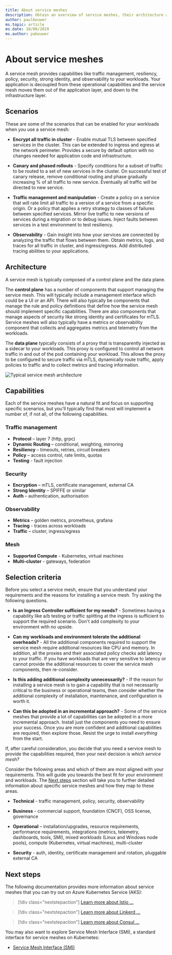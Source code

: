 ```yaml
---
title: About service meshes
description: Obtain an overview of service meshes, their architecture and capabilities, and what criteria you should consider when selecting one to deploy.
author: paulbouwer
ms.topic: article
ms.date: 10/09/2019
ms.author: pabouwer
---
```


# About service meshes

A service mesh provides capabilities like traffic management, resiliency, policy, security, strong identity, and observability to your workloads. Your application is decoupled from these operational capabilities and the service mesh moves them out of the application layer, and down to the infrastructure layer.

## Scenarios

These are some of the scenarios that can be enabled for your workloads when you use a service mesh:

- **Encrypt all traffic in cluster** - Enable mutual TLS between specified services in the cluster. This can be extended to ingress and egress at the network perimeter. Provides a secure by default option with no changes needed for application code and infrastructure.

- **Canary and phased rollouts** - Specify conditions for a subset of traffic to be routed to a set of new services in the cluster. On successful test of canary release, remove conditional routing and phase gradually increasing % of all traffic to new service. Eventually all traffic will be directed to new service.

- **Traffic management and manipulation** - Create a policy on a service that will rate limit all traffic to a version of a service from a specific origin. Or a policy that applies a retry strategy to  classes of failures between specified services. Mirror live traffic to new versions of services during a migration or to debug issues. Inject faults between services in a test environment to test resiliency.

- **Observability** - Gain insight into how your services are connected by analyzing the traffic that flows between them. Obtain metrics, logs, and traces for all traffic in cluster, and ingress/egress. Add distributed tracing abilities to your applications.

## Architecture

A service mesh is typically composed of a control plane and the data plane.

The **control plane** has a number of components that support managing the service mesh. This will typically include a management interface which could be a UI or an API. There will also typically be components that manage the rule and policy definitions that define how the service mesh should implement specific capabilities. There are also components that manage aspects of security like strong identity and certificates for mTLS. Service meshes will also typically have a metrics or observability component that collects and aggregates metrics and telemetry from the workloads.

The **data plane** typically consists of a proxy that is transparently injected as a sidecar to your workloads. This proxy is configured to control all network traffic in and out of the pod containing your workload. This allows the proxy to be configured to secure traffic via mTLS, dynamically route traffic, apply policies to traffic and to collect metrics and tracing information. 

![Typical service mesh architecture](media/servicemesh/typical-architecture.png)

## Capabilities

Each of the service meshes have a natural fit and focus on supporting specific scenarios, but you'll typically find that most will implement a number of, if not all, of the following capabilities.

### Traffic management 

- **Protocol** – layer 7 (http, grpc)
- **Dynamic Routing** – conditional, weighting, mirroring
- **Resiliency** – timeouts, retries, circuit breakers
- **Policy** – access control, rate limits, quotas
- **Testing** - fault injection

### Security

- **Encryption** – mTLS, certificate management, external CA
- **Strong Identity** – SPIFFE or similar
- **Auth** – authentication, authorisation

### Observability

- **Metrics** – golden metrics, prometheus, grafana
- **Tracing** - traces across workloads
- **Traffic** – cluster, ingress/egress

### Mesh

- **Supported Compute** - Kubernetes, virtual machines
- **Multi-cluster** - gateways, federation

## Selection criteria

Before you select a service mesh, ensure that you understand your requirements and the reasons for installing a service mesh. Try asking the following questions.

- **Is an Ingress Controller sufficient for my needs?** - Sometimes having a capability like a/b testing or traffic splitting at the ingress is sufficient to support the required scenario. Don't add complexity to your environment with no upside.

- **Can my workloads and environment tolerate the additional overheads?** - All the additional components required to support the service mesh require additional resources like CPU and memory. In addition, all the proxies and their associated policy checks add latency to your traffic. If you have workloads that are very sensitive to latency or cannot provide the additional resources to cover the service mesh components, then re-consider.

- **Is this adding additional complexity unnecessarily?** - If the reason for installing a service mesh is to gain a capability that is not necessarily critical to the business or operational teams, then consider whether the additional complexity of installation, maintenance, and configuration is worth it.

- **Can this be adopted in an incremental approach?** - Some of the service meshes that provide a lot of capabilities can be adopted in a more incremental approach. Install just the components you need to ensure your success. Once you are more confident and additional capabilities are required, then explore those. Resist the urge to install *everything* from the start.

If, after careful consideration, you decide that you need a service mesh to provide the capabilities required, then your next decision is *which service mesh?*

Consider the following areas and which of them are most aligned with your requirements. This will guide you towards the best fit for your environment and workloads. The [Next steps](#next-steps) section will take you to further detailed information about specific service meshes and how they map to these areas.

- **Technical** - traffic management, policy, security, observability

- **Business** - commercial support, foundation (CNCF), OSS license, governance

- **Operational** – installation/upgrades, resource requirements, performance requirements, integrations (metrics, telemetry, dashboards, tools, SMI), mixed workloads (Linux and Windows node pools), compute (Kubernetes, virtual machines), multi-cluster

- **Security** - auth, identity, certificate management and rotation, pluggable external CA


## Next steps

The following documentation provides more information about service meshes that you can try out on Azure Kubernetes Service (AKS):

> [!div class="nextstepaction"]
> [Learn more about Istio ...][istio-about]

> [!div class="nextstepaction"]
> [Learn more about Linkerd ...][linkerd-about]

> [!div class="nextstepaction"]
> [Learn more about Consul ...][consul-about]

You may also want to explore Service Mesh Interface (SMI), a standard interface for service meshes on Kubernetes:

- [Service Mesh Interface (SMI)][smi]


<!-- LINKS - external -->
[smi]: https://smi-spec.io/

<!-- LINKS - internal -->
[istio-about]: ./servicemesh-istio-about.md
[linkerd-about]: ./servicemesh-linkerd-about.md
[consul-about]: ./servicemesh-consul-about.md

